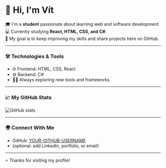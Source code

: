 # 👋 Hi, I'm Vít

🎓 I'm a **student** passionate about learning web and software development.  
💻 Currently studying **React, HTML, CSS, and C#**.  
🚀 My goal is to keep improving my skills and share projects here on GitHub.  

---

### 🛠️ Technologies & Tools
- 🌐 Frontend: HTML, CSS, React
- ⚙️ Backend: C#
- 🧑‍💻 Always exploring new tools and frameworks

---

### 📈 My GitHub Stats
![GitHub stats](https://github-readme-stats.vercel.app/api?username=YOUR-GITHUB-USERNAME&show_icons=true&theme=tokyonight)

---

### 🌍 Connect With Me
- GitHub: [YOUR-GITHUB-USERNAME](https://github.com/YOUR-GITHUB-USERNAME)
- (optional: add LinkedIn, portfolio, or email)

---

⭐️ Thanks for visiting my profile!

